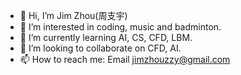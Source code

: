 - 👋 Hi, I’m Jim Zhou(周支宇)
- 👀 I’m interested in coding, music and badminton.
- 🌱 I’m currently learning AI, CS, CFD, LBM. 
- 💞️ I’m looking to collaborate on CFD, AI.
- 📫 How to reach me: Email jimzhouzzy@gmail.com

<!---
JimZhouZZY/JimZhouZZY is a ✨ special ✨ repository because its `README.md` (this file) appears on your GitHub profile.
You can click the Preview link to take a look at your changes.
--->
